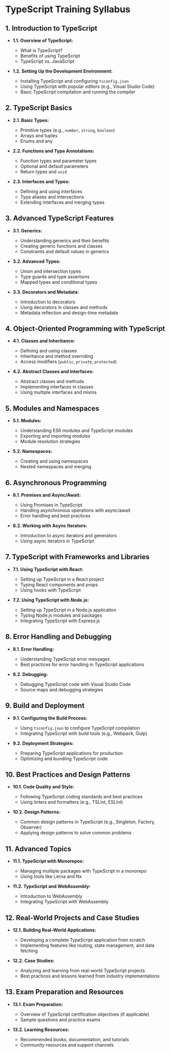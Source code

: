 # TypeScript Training Syllabus

## 1. Introduction to TypeScript
- **1.1. Overview of TypeScript:**
  - What is TypeScript?
  - Benefits of using TypeScript
  - TypeScript vs. JavaScript

- **1.2. Setting Up the Development Environment:**
  - Installing TypeScript and configuring `tsconfig.json`
  - Using TypeScript with popular editors (e.g., Visual Studio Code)
  - Basic TypeScript compilation and running the compiler

## 2. TypeScript Basics
- **2.1. Basic Types:**
  - Primitive types (e.g., `number`, `string`, `boolean`)
  - Arrays and tuples
  - Enums and any

- **2.2. Functions and Type Annotations:**
  - Function types and parameter types
  - Optional and default parameters
  - Return types and `void`

- **2.3. Interfaces and Types:**
  - Defining and using interfaces
  - Type aliases and intersections
  - Extending interfaces and merging types

## 3. Advanced TypeScript Features
- **3.1. Generics:**
  - Understanding generics and their benefits
  - Creating generic functions and classes
  - Constraints and default values in generics

- **3.2. Advanced Types:**
  - Union and intersection types
  - Type guards and type assertions
  - Mapped types and conditional types

- **3.3. Decorators and Metadata:**
  - Introduction to decorators
  - Using decorators in classes and methods
  - Metadata reflection and design-time metadata

## 4. Object-Oriented Programming with TypeScript
- **4.1. Classes and Inheritance:**
  - Defining and using classes
  - Inheritance and method overriding
  - Access modifiers (`public`, `private`, `protected`)

- **4.2. Abstract Classes and Interfaces:**
  - Abstract classes and methods
  - Implementing interfaces in classes
  - Using multiple interfaces and mixins

## 5. Modules and Namespaces
- **5.1. Modules:**
  - Understanding ES6 modules and TypeScript modules
  - Exporting and importing modules
  - Module resolution strategies

- **5.2. Namespaces:**
  - Creating and using namespaces
  - Nested namespaces and merging

## 6. Asynchronous Programming
- **6.1. Promises and Async/Await:**
  - Using Promises in TypeScript
  - Handling asynchronous operations with async/await
  - Error handling and best practices

- **6.2. Working with Async Iterators:**
  - Introduction to async iterators and generators
  - Using async iterators in TypeScript

## 7. TypeScript with Frameworks and Libraries
- **7.1. Using TypeScript with React:**
  - Setting up TypeScript in a React project
  - Typing React components and props
  - Using hooks with TypeScript

- **7.2. Using TypeScript with Node.js:**
  - Setting up TypeScript in a Node.js application
  - Typing Node.js modules and packages
  - Integrating TypeScript with Express.js

## 8. Error Handling and Debugging
- **8.1. Error Handling:**
  - Understanding TypeScript error messages
  - Best practices for error handling in TypeScript applications

- **8.2. Debugging:**
  - Debugging TypeScript code with Visual Studio Code
  - Source maps and debugging strategies

## 9. Build and Deployment
- **9.1. Configuring the Build Process:**
  - Using `tsconfig.json` to configure TypeScript compilation
  - Integrating TypeScript with build tools (e.g., Webpack, Gulp)

- **9.2. Deployment Strategies:**
  - Preparing TypeScript applications for production
  - Optimizing and bundling TypeScript code

## 10. Best Practices and Design Patterns
- **10.1. Code Quality and Style:**
  - Following TypeScript coding standards and best practices
  - Using linters and formatters (e.g., TSLint, ESLint)

- **10.2. Design Patterns:**
  - Common design patterns in TypeScript (e.g., Singleton, Factory, Observer)
  - Applying design patterns to solve common problems

## 11. Advanced Topics
- **11.1. TypeScript with Monorepos:**
  - Managing multiple packages with TypeScript in a monorepo
  - Using tools like Lerna and Nx

- **11.2. TypeScript and WebAssembly:**
  - Introduction to WebAssembly
  - Integrating TypeScript with WebAssembly

## 12. Real-World Projects and Case Studies
- **12.1. Building Real-World Applications:**
  - Developing a complete TypeScript application from scratch
  - Implementing features like routing, state management, and data fetching

- **12.2. Case Studies:**
  - Analyzing and learning from real-world TypeScript projects
  - Best practices and lessons learned from industry implementations

## 13. Exam Preparation and Resources
- **13.1. Exam Preparation:**
  - Overview of TypeScript certification objectives (if applicable)
  - Sample questions and practice exams

- **13.2. Learning Resources:**
  - Recommended books, documentation, and tutorials
  - Community resources and support channels
